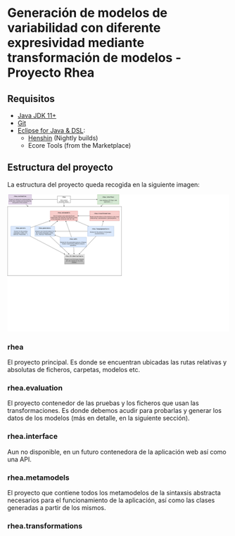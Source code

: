 # Generación de modelos de variabilidad con diferente expresividad mediante transformación de modelos - Proyecto Rhea

## Requisitos
- [Java JDK 11+](https://www.oracle.com/java/)
- [Git](https://git-scm.com/)
- [Eclipse for Java & DSL](https://www.eclipse.org/):
  - [Henshin](https://www.eclipse.org/henshin/) (Nightly builds)
  - Ecore Tools (from the Marketplace)

## Estructura del proyecto
La estructura del proyecto queda recogida en la siguiente imagen:

<img src="resources/project-structure.png" alt="drawing" width="800"/>

### rhea
El proyecto principal. Es donde se encuentran ubicadas las rutas relativas y absolutas de ficheros, carpetas, modelos etc.

### rhea.evaluation
El proyecto contenedor de las pruebas y los ficheros que usan las transformaciones. Es donde debemos acudir para probarlas y generar los datos de los modelos (más en detalle, en la siguiente sección).

### rhea.interface
Aun no disponible, en un futuro contenedora de la aplicación web así como una API.

### rhea.metamodels
El proyecto que contiene todos los metamodelos de la sintaxsis abstracta necesarios para el funcionamiento de la aplicación, así como las clases generadas a partir de los mismos.

### rhea.transformations
